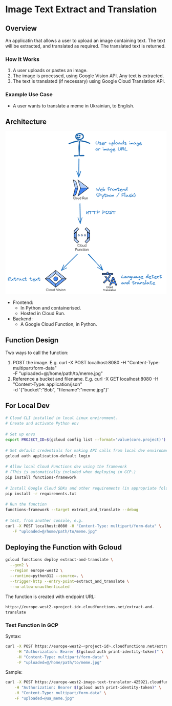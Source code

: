 # Image Text Extract and Translation

## Overview

An applicatin that allows a user to upload an image containing text.
The text will be extracted, and translated as required.
The translated text is returned.

### How It Works

1. A user uploads or pastes an image.
1. The image is processed, using Google Vision API. Any text is extracted.
1. The text is translated (if necessary) using Google Cloud Translation API.

### Example Use Case

- A user wants to translate a meme in Ukrainian, to English.

## Architecture

![Architecture](docs/image-text-translator.png)

- Frontend:
  - In Python and containerised.
  - Hosted in Cloud Run.
- Backend:
  - A Google Cloud Function, in Python.

## Function Design

Two ways to call the function:

1. POST the image. E.g. 
   curl -X POST localhost:8080 -H "Content-Type: multipart/form-data" \
   -F "uploaded=@/home/path/to/meme.jpg"
1. Reference a bucket and filename. E.g.
   curl -X GET localhost:8080 -H "Content-Type: application/json" \
     -d '{"bucket":"Bob", "filename":"meme.jpg"}'

## For Local Dev

```bash
# Cloud CLI installed in local Linux environment.
# Create and activate Python env

# Set up envs
export PROJECT_ID=$(gcloud config list --format='value(core.project)')

# Set default credentials for making API calls from local dev environment
gcloud auth application-default login

# Allow local Cloud Functions dev using the framework
# (This is automatically included when deploying in GCP.)
pip install functions-framework

# Install Google Cloud SDKs and other requirements (in appropriate folder)
pip install -r requirements.txt

# Run the function
functions-framework --target extract_and_translate --debug

# test, from another console, e.g.
curl -X POST localhost:8080 -H "Content-Type: multipart/form-data" \
   -F "uploaded=@/home/path/to/meme.jpg"
```

## Deploying the Function with Gcloud

```bash
gcloud functions deploy extract-and-translate \
  --gen2 \
  --region europe-west2 \
  --runtime=python312 --source=. \
  --trigger-http --entry-point=extract_and_translate \
  --no-allow-unauthenticated
```

The function is created with endpoint URL:

`https://europe-west2-<project-id>.cloudfunctions.net/extract-and-translate`

### Test Function in GCP

Syntax:

```bash
curl -X POST https://europe-west2-<project-id>.cloudfunctions.net/extract-and-translate \
     -H "Authorization: Bearer $(gcloud auth print-identity-token)" \
     -H "Content-Type: multipart/form-data" \
     -F "uploaded=@/home/path/to/meme.jpg"
```

Sample:

```bash
curl -X POST https://europe-west2-image-text-translator-425921.cloudfunctions.net/extract-and-translate \
    -H "Authorization: Bearer $(gcloud auth print-identity-token)" \
    -H "Content-Type: multipart/form-data" \
    -F "uploaded=@ua_meme.jpg" 
```